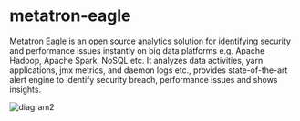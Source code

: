 # metatron-eagle

Metatron Eagle is an open source analytics solution for identifying security and performance issues instantly on big data platforms e.g. Apache Hadoop, Apache Spark, NoSQL etc. It analyzes data activities, yarn applications, jmx metrics, and daemon logs etc., provides state-of-the-art alert engine to identify security breach, performance issues and shows insights.

![diagram2](https://user-images.githubusercontent.com/98597119/152856402-998b1c1c-de88-43ac-a60f-c554479e3330.png)

